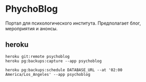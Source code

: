 # PhychoBlog
Портал для психологического института. Предполагает блог, мероприятия и анонсы.
## heroku
```
heroku git:remote psychoblog
heroku pg:backups:capture --app psychoblog

heroku pg:backups:schedule DATABASE_URL --at '02:00 America/Los_Angeles' --app psychoblog

```
